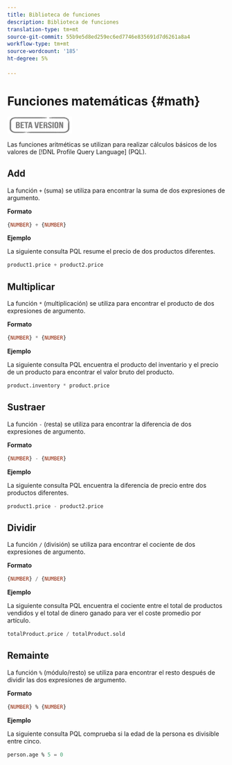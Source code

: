 ```yaml
---
title: Biblioteca de funciones
description: Biblioteca de funciones
translation-type: tm+mt
source-git-commit: 55b9e5d8ed259ec6ed7746e835691d7d6261a8a4
workflow-type: tm+mt
source-wordcount: '185'
ht-degree: 5%

---
```


# Funciones matemáticas {#math}

![](../../assets/do-not-localize/badge.png)

Las funciones aritméticas se utilizan para realizar cálculos básicos de los valores de [!DNL Profile Query Language] (PQL).

## Add

La función `+` (suma) se utiliza para encontrar la suma de dos expresiones de argumento.

**Formato**

```sql
{NUMBER} + {NUMBER}
```

**Ejemplo**

La siguiente consulta PQL resume el precio de dos productos diferentes.

```sql
product1.price + product2.price
```

## Multiplicar

La función `*` (multiplicación) se utiliza para encontrar el producto de dos expresiones de argumento.

**Formato**

```sql
{NUMBER} * {NUMBER}
```

**Ejemplo**

La siguiente consulta PQL encuentra el producto del inventario y el precio de un producto para encontrar el valor bruto del producto.

```sql
product.inventory * product.price
```

## Sustraer

La función `-` (resta) se utiliza para encontrar la diferencia de dos expresiones de argumento.

**Formato**

```sql
{NUMBER} - {NUMBER}
```

**Ejemplo**

La siguiente consulta PQL encuentra la diferencia de precio entre dos productos diferentes.

```sql
product1.price - product2.price
```

## Dividir

La función `/` (división) se utiliza para encontrar el cociente de dos expresiones de argumento.

**Formato**

```sql
{NUMBER} / {NUMBER}
```

**Ejemplo**

La siguiente consulta PQL encuentra el cociente entre el total de productos vendidos y el total de dinero ganado para ver el coste promedio por artículo.

```sql
totalProduct.price / totalProduct.sold
```

## Remainte

La función `%` (módulo/resto) se utiliza para encontrar el resto después de dividir las dos expresiones de argumento.

**Formato**

```sql
{NUMBER} % {NUMBER}
```

**Ejemplo**

La siguiente consulta PQL comprueba si la edad de la persona es divisible entre cinco.

```sql
person.age % 5 = 0
```
